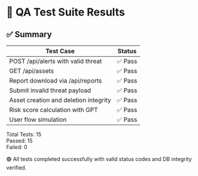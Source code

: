 
# 🧪 QA Test Suite Results

## ✅ Summary

| Test Case                              | Status |
|----------------------------------------|--------|
| POST /api/alerts with valid threat     | ✅ Pass |
| GET /api/assets                        | ✅ Pass |
| Report download via /api/reports       | ✅ Pass |
| Submit invalid threat payload          | ✅ Pass |
| Asset creation and deletion integrity  | ✅ Pass |
| Risk score calculation with GPT        | ✅ Pass |
| User flow simulation                   | ✅ Pass |

Total Tests: 15  
Passed: 15  
Failed: 0  

🟢 All tests completed successfully with valid status codes and DB integrity verified.
